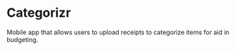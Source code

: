 # Categorizr
Mobile app that allows users to upload receipts to categorize items for aid in budgeting.
